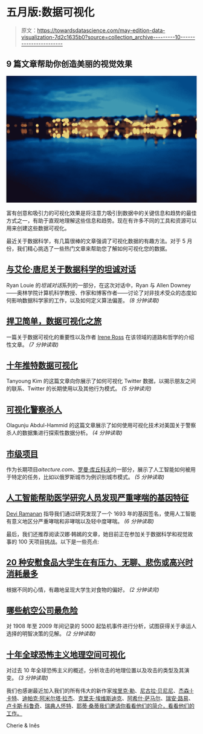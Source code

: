 # 五月版:数据可视化

> 原文：<https://towardsdatascience.com/may-edition-data-visualization-7d2c1635b0?source=collection_archive---------10----------------------->

## 9 篇文章帮助你创造美丽的视觉效果

![](img/79cccc9bf1754e4097fce690cdf044e1.png)

富有创意和吸引力的可视化效果是将注意力吸引到数据中的关键信息和趋势的最佳方式之一，有助于直观地理解这些信息和趋势。现在有许多不同的工具和资源可以用来创建这些数据可视化。

最近关于数据科学，有几篇很棒的文章强调了可视化数据的有趣方法。对于 5 月份，我们精心挑选了一些热门文章来帮助您了解如何可视化您的数据。

## [与艾伦·唐尼关于数据科学的坦诚对话](https://medium.com/towards-data-science/a-candid-conversation-about-data-science-with-allen-downey-a147d39bc38c)

Ryan Louie 的*坦诚对话*系列的一部分，在这次对话中，Ryan 与 Allen Downey——奥林学院计算机科学教授、作家和博客作者——讨论了对非技术受众的态度如何影响数据科学家的工作，以及如何定义算法偏差。 *(8 分钟读取)*

## [捍卫简单，数据可视化之旅](https://medium.com/towards-data-science/in-defense-of-simplicity-a-data-visualization-journey-86676bd05c57)

一篇关于数据可视化的重要性以及作者 [Irene Ross](https://medium.com/u/798242488b19?source=post_page-----7d2c1635b0--------------------------------) 在该领域的道路和哲学的介绍性文章。 *(7 分钟读取)*

## [十年推特数据可视化](https://medium.com/towards-data-science/visualization-of-10-years-of-twitter-2-design-abbbe121a7d4)

Tanyoung Kim 的这篇文章向你展示了如何可视化 Twitter 数据，以揭示朋友之间的联系、Twitter 的长期使用以及其他行为模式。 *(5 分钟读完)*

## [可视化警察杀人](https://medium.com/towards-data-science/exploratory-data-analysis-visualizing-police-killings-in-the-u-s-in-2015-2cb5122c6cbe)

Olagunju Abdul-Hammid 的这篇文章展示了如何使用可视化技术对美国关于警察杀人的数据集进行探索性数据分析。 *(4 分钟读取)*

## [市级项目](https://medium.com/towards-data-science/cityclass-project-eng-15bc5fcd8e1)

作为长期项目*aitecture.com*、[罗曼·库丘科夫](https://medium.com/u/9f4ba21df3d0?source=post_page-----7d2c1635b0--------------------------------)的一部分，展示了人工智能如何被用于特定的任务，比如以俄罗斯城市为例识别城市模式。 *(5 分钟读取)*

## [人工智能帮助医学研究人员发现严重哮喘的基因特征](https://medium.com/towards-data-science/artificial-intelligence-aids-medical-researchers-in-uncovering-genetic-signature-for-severe-asthma-f8125b926915)

[Devi Ramanan](https://medium.com/u/ad68669851d7?source=post_page-----7d2c1635b0--------------------------------) 指导我们通过研究发现了一个 1693 年的基因签名，使用人工智能有意义地区分严重哮喘和非哮喘以及轻中度哮喘。 *(6 分钟读取)*

最后，我们还推荐阅读汉娜·韩嫣的文章，她目前正在参加关于数据科学和视觉故事的 100 天项目挑战。以下是一些亮点:

## [20 种安慰食品大学生在有压力、无聊、悲伤或高兴时消耗最多](https://medium.com/@yanhann10/20-comfort-food-college-students-consume-the-most-when-stressed-bored-sad-or-happy-986d6931775f)

根据不同的心情，有趣地呈现大学生对食物的偏好。 *(2 分钟读完)*

## [哪些航空公司最危险](https://medium.com/@yanhann10/when-flying-gets-dangerous-part-1-69721dd0c1f5)

对 1908 年至 2009 年间记录的 5000 起坠机事件进行分析，试图获得关于承运人选择的明智决策的见解。 *(2 分钟读取)*

## [十年全球恐怖主义地理空间可视化](https://medium.com/@yanhann10/decoding-global-terrorism-in-the-past-decade-e1b48741d447)

对过去 10 年全球恐怖主义的概述，分析攻击的地理位置以及攻击的类型及其演变。 *(3 分钟读取)*

我们也感谢最近加入我们的所有伟大的新作家[埃里克·勒](https://medium.com/u/2b2cd4beb900?source=post_page-----7d2c1635b0--------------------------------)、[尼古拉·贝尼尼](https://medium.com/u/7f9a8a5910ec?source=post_page-----7d2c1635b0--------------------------------)、[杰森·I·卡特](https://medium.com/u/6d6a991f1a87?source=post_page-----7d2c1635b0--------------------------------)、[迪帕克·阿米尔塔·拉杰](https://medium.com/u/d998cd95bf84?source=post_page-----7d2c1635b0--------------------------------)、[克里夫·埃维斯迪克](https://medium.com/u/16d65406aba1?source=post_page-----7d2c1635b0--------------------------------)、[阿希什·萨马尔](https://medium.com/u/13aa89517ac4?source=post_page-----7d2c1635b0--------------------------------)、[瑞安·路易](https://medium.com/u/23908528ed11?source=post_page-----7d2c1635b0--------------------------------)、[卢卡斯·科鲁奇](https://medium.com/u/b1c16e23375b?source=post_page-----7d2c1635b0--------------------------------)、[瑞典人怀特](https://medium.com/u/9479e00df95b?source=post_page-----7d2c1635b0--------------------------------)、[耶蒂·桑蒂我们邀请你看看他们的简介，看看他们的工作。](https://medium.com/u/b1211d81cd7a?source=post_page-----7d2c1635b0--------------------------------)

Cherie & Inês